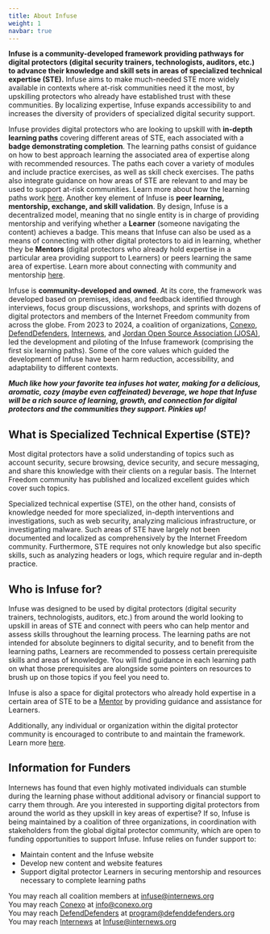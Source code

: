 ```yaml
---
title: About Infuse
weight: 1
navbar: true
---
```

**Infuse is a community-developed framework providing pathways for digital protectors (digital security trainers, technologists, auditors, etc.) to advance their knowledge and skill sets in areas of specialized technical expertise (STE).** Infuse aims to make much-needed STE more widely available in contexts where at-risk communities need it the most, by upskilling protectors who already have established trust with these communities. By localizing expertise, Infuse expands accessibility to and increases the diversity of providers of specialized digital security support.

Infuse provides digital protectors who are looking to upskill with **in-depth learning paths** covering different areas of STE, each associated with a **badge demonstrating completion**. The learning paths consist of guidance on how to best approach learning the associated area of expertise along with recommended resources. The paths each cover a variety of modules and include practice exercises, as well as skill check exercises. The paths also integrate guidance on how areas of STE are relevant to and may be used to support at-risk communities. Learn more about how the learning paths work [here](/en/how/). Another key element of Infuse is **peer learning, mentorship, exchange, and skill validation**. By design, Infuse is a decentralized model, meaning that no single entity is in charge of providing mentorship and verifying whether a **Learner** (someone navigating the content) achieves a badge. This means that Infuse can also be used as a means of connecting with other digital protectors to aid in learning, whether they be **Mentors** (digital protectors who already hold expertise in a particular area providing support to Learners) or peers learning the same area of expertise. Learn more about connecting with community and mentorship [here](/en/community/).

Infuse is **community-developed and owned**. At its core, the framework was developed based on premises, ideas, and feedback identified through interviews, focus group discussions, workshops, and sprints with dozens of digital protectors and members of the Internet Freedom community from across the globe. From 2023 to 2024, a coalition of organizations, [Conexo](https://conexo.org/en/home/), [DefendDefenders](https://defenddefenders.org/), [Internews](https://internews.org/), and [Jordan Open Source Association (JOSA)](https://josa.ngo/), led the development and piloting of the Infuse framework (comprising the first six learning paths). Some of the core values which guided the development of Infuse have been harm reduction, accessibility, and adaptability to different contexts.

***Much like how your favorite tea infuses hot water, making for a delicious, aromatic, cozy (maybe even caffeinated) beverage, we hope that Infuse will be a rich source of learning, growth, and connection for digital protectors and the communities they support. Pinkies up!*** 

## What is Specialized Technical Expertise (STE)?

Most digital protectors have a solid understanding of topics such as account security, secure browsing, device security, and secure messaging, and share this knowledge with their clients on a regular basis. The Internet Freedom community has published and localized excellent guides which cover such topics.

Specialized technical expertise (STE), on the other hand, consists of knowledge needed for more specialized, in-depth interventions and investigations, such as web security, analyzing malicious infrastructure, or investigating malware. Such areas of STE have largely not been documented and localized as comprehensively by the Internet Freedom community. Furthermore, STE requires not only knowledge but also specific skills, such as analyzing headers or logs, which require regular and in-depth practice.

## Who is Infuse for?

Infuse was designed to be used by digital protectors (digital security trainers, technologists, auditors, etc.) from around the world looking to upskill in areas of STE and connect with peers who can help mentor and assess skills throughout the learning process. The learning paths are not intended for absolute beginners to digital security, and to benefit from the learning paths, Learners are recommended to possess certain prerequisite skills and areas of knowledge. You will find guidance in each learning path on what those prerequisites are alongside some pointers on resources to brush up on those topics if you feel you need to.

Infuse is also a space for digital protectors who already hold expertise in a certain area of STE to be a [Mentor](/en/community/) by providing guidance and assistance for Learners. 

Additionally, any individual or organization within the digital protector community is encouraged to contribute to and maintain the framework. Learn more [here](/en/contribute/).

## Information for Funders

Internews has found that even highly motivated individuals can stumble during the learning phase without additional advisory or financial support to carry them through. Are you interested in supporting digital protectors from around the world as they upskill in key areas of expertise? If so, Infuse is being maintained by a coalition of three organizations, in coordination with stakeholders from the global digital protector community, which are open to funding opportunities to support Infuse. Infuse relies on funder support to: 

* Maintain content and the Infuse website  
* Develop new content and website features  
* Support digital protector Learners in securing mentorship and resources necessary to complete learning paths

You may reach all coalition members at infuse@internews.org[](mailto:contact@infuse.quest)\
You may reach [Conexo](https://conexo.org/en/home/) at [info@conexo.org](mailto:info@conexo.org)\
You may reach [DefendDefenders](https://defenddefenders.org/) at [program@defenddefenders.org](mailto:program@defenddefenders.org)\
You may reach [Internews](https://internews.org/) at [Infuse@internews.org](mailto:Infuse@internews.org)
